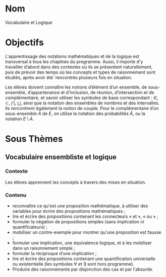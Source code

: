 # Nom

Vocabulaire et Logique

# Objectifs

L'apprentissage des notations mathématiques et de la logique est transversal à tous les chapitres du programme. Aussi, il importe d'y travailler d’abord dans des contextes où ils se présentent naturellement, puis de prévoir des temps où les concepts et types de raisonnement sont étudiés, après avoir été ́ rencontrés plusieurs fois en situation.

Les élèves doivent connaître les notions d’élément d’un ensemble, de sous-ensemble, d’appartenance et d’inclusion, de réunion, d’intersection et de complémentaire, et savoir utiliser les symboles de base correspondant : ∈, ⊂, ⋂, ⋃, ainsi que la notation des ensembles de nombres et des intervalles. Ils rencontrent également la notion de couple. Pour le complémentaire d’un sous-ensemble *A* de *E*, on utilise la notation des probabilités *Ā*, ou la notation *E* \ *A*.

# Sous Thèmes

## Vocabulaire ensembliste et logique

### Contexte

Les élèves apprennent les concepts à travers des mises en situation.

### Contenu

- reconnaître ce qu'est une proposition mathématique, à utiliser des variables pour écrire des propositions mathématiques ;
- lire et écrire des propositions contenant les connecteurs « et », « ou » ;
- formuler la négation de propositions simples (sans implication ni quantificateurs) ;
- mobiliser un contre-exemple pour montrer qu'une proposition est fausse ;
- formuler une implication, une équivalence logique, et à les mobiliser dans un raisonnement simple ;
- formuler la réciproque d’une implication ;
- lire et écrire des propositions contenant une quantification universelle ou existentielle (les symboles ∀ et ∃ sont hors programme).
- Produire des raisonnements par disjonction des cas et par l'absurde.